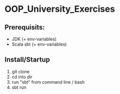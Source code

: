 # OOP_University_Exercises

## Prerequisits: 
- JDK (+ env-variables)
- Scala sbt (+ env-variables)

## Install/Startup
1. git clone 
2. cd into dir
3. run "sbt" from command line / bash
4. sbt run